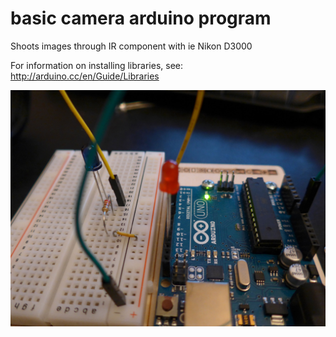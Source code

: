 # basic camera arduino program 

Shoots images through IR component with ie Nikon D3000

For information on installing libraries, see: http://arduino.cc/en/Guide/Libraries

![alt tag](https://github.com/wdedulle/arduino_nikon/blob/master/ir_send_nikon.jpg)
